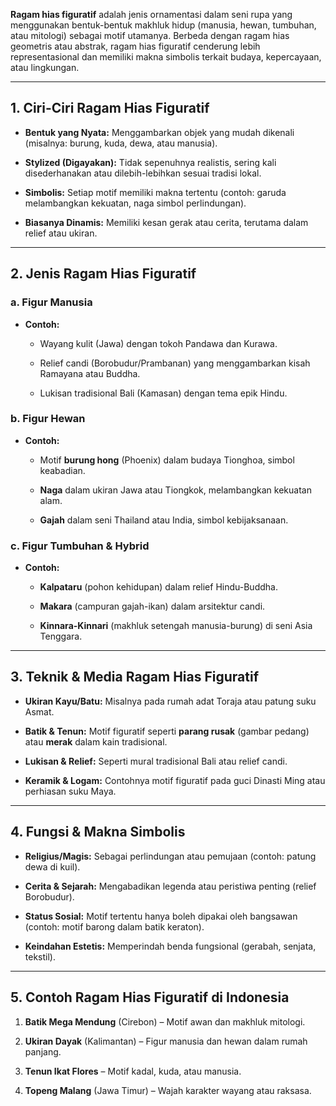 **Ragam hias figuratif** adalah jenis ornamentasi dalam seni rupa yang menggunakan bentuk-bentuk makhluk hidup (manusia, hewan, tumbuhan, atau mitologi) sebagai motif utamanya. Berbeda dengan ragam hias geometris atau abstrak, ragam hias figuratif cenderung lebih representasional dan memiliki makna simbolis terkait budaya, kepercayaan, atau lingkungan.

---

## **1. Ciri-Ciri Ragam Hias Figuratif**

- **Bentuk yang Nyata:** Menggambarkan objek yang mudah dikenali (misalnya: burung, kuda, dewa, atau manusia).
    
- **Stylized (Digayakan):** Tidak sepenuhnya realistis, sering kali disederhanakan atau dilebih-lebihkan sesuai tradisi lokal.
    
- **Simbolis:** Setiap motif memiliki makna tertentu (contoh: garuda melambangkan kekuatan, naga simbol perlindungan).
    
- **Biasanya Dinamis:** Memiliki kesan gerak atau cerita, terutama dalam relief atau ukiran.
    

---

## **2. Jenis Ragam Hias Figuratif**

### **a. Figur Manusia**

- **Contoh:**
    
    - Wayang kulit (Jawa) dengan tokoh Pandawa dan Kurawa.
        
    - Relief candi (Borobudur/Prambanan) yang menggambarkan kisah Ramayana atau Buddha.
        
    - Lukisan tradisional Bali (Kamasan) dengan tema epik Hindu.
        

### **b. Figur Hewan**

- **Contoh:**
    
    - Motif **burung hong** (Phoenix) dalam budaya Tionghoa, simbol keabadian.
        
    - **Naga** dalam ukiran Jawa atau Tiongkok, melambangkan kekuatan alam.
        
    - **Gajah** dalam seni Thailand atau India, simbol kebijaksanaan.
        

### **c. Figur Tumbuhan & Hybrid**

- **Contoh:**
    
    - **Kalpataru** (pohon kehidupan) dalam relief Hindu-Buddha.
        
    - **Makara** (campuran gajah-ikan) dalam arsitektur candi.
        
    - **Kinnara-Kinnari** (makhluk setengah manusia-burung) di seni Asia Tenggara.
        

---

## **3. Teknik & Media Ragam Hias Figuratif**

- **Ukiran Kayu/Batu:** Misalnya pada rumah adat Toraja atau patung suku Asmat.
    
- **Batik & Tenun:** Motif figuratif seperti **parang rusak** (gambar pedang) atau **merak** dalam kain tradisional.
    
- **Lukisan & Relief:** Seperti mural tradisional Bali atau relief candi.
    
- **Keramik & Logam:** Contohnya motif figuratif pada guci Dinasti Ming atau perhiasan suku Maya.
    

---

## **4. Fungsi & Makna Simbolis**

- **Religius/Magis:** Sebagai perlindungan atau pemujaan (contoh: patung dewa di kuil).
    
- **Cerita & Sejarah:** Mengabadikan legenda atau peristiwa penting (relief Borobudur).
    
- **Status Sosial:** Motif tertentu hanya boleh dipakai oleh bangsawan (contoh: motif barong dalam batik keraton).
    
- **Keindahan Estetis:** Memperindah benda fungsional (gerabah, senjata, tekstil).
    

---

## **5. Contoh Ragam Hias Figuratif di Indonesia**

1. **Batik Mega Mendung** (Cirebon) – Motif awan dan makhluk mitologi.
    
2. **Ukiran Dayak** (Kalimantan) – Figur manusia dan hewan dalam rumah panjang.
    
3. **Tenun Ikat Flores** – Motif kadal, kuda, atau manusia.
    
4. **Topeng Malang** (Jawa Timur) – Wajah karakter wayang atau raksasa.